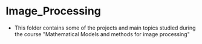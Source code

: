 # Image_Processing

* This folder contains some of the projects and main topics studied during the course "Mathematical Models and methods for image processing"
